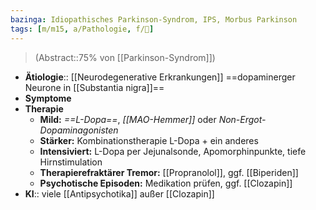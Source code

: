 ```yaml
---
bazinga: Idiopathisches Parkinson-Syndrom, IPS, Morbus Parkinson
tags: [m/m15, a/Pathologie, f/🧠]
---
```

> (Abstract::75% von [[Parkinson-Syndrom]])
- **Ätiologie**:: [[Neurodegenerative Erkrankungen]] ==dopaminerger Neurone in [[Substantia nigra]]==
- **Symptome**
- **Therapie**
	- **Mild:** *==L-Dopa==*, *[[MAO-Hemmer]]* oder *Non-Ergot-Dopaminagonisten*
	- **Stärker:** Kombinationstherapie L-Dopa + ein anderes
	- **Intensiviert:** L-Dopa per Jejunalsonde, Apomorphinpunkte, tiefe Hirnstimulation
	- **Therapierefraktärer Tremor:** [[Propranolol]], ggf. [[Biperiden]]
	- **Psychotische Episoden:** Medikation prüfen, ggf. [[Clozapin]]
- **KI**:: viele [[Antipsychotika]] außer [[Clozapin]]